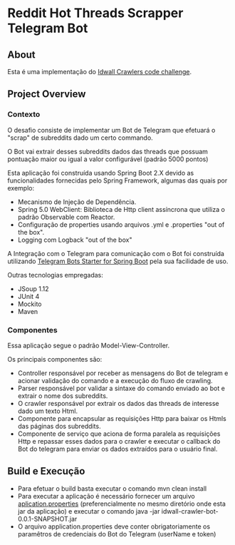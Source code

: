 # Reddit Hot Threads Scrapper Telegram Bot
## About
Esta é uma implementação do  [Idwall Crawlers code challenge](https://github.com/idwall/desafios/tree/master/crawlers).

## Project Overview

### Contexto

O desafio consiste de implementar um Bot de Telegram que efetuará o "scrap" de subreddits dado um certo commando.

O Bot vai extrair desses subreddits dados das threads que possuam pontuação maior ou igual a valor configurável (padrão 5000 pontos) 

Esta aplicação foi construída usando Spring Boot 2.X devido as funcionalidades fornecidas pelo Spring Framework, algumas das quais por exemplo: 
 * Mecanismo de Injeção de Dependência.
 * Spring 5.0 WebClient: Biblioteca de Http client assíncrona que utiliza o padrão Observable com Reactor.
 * Configuração de properties usando arquivos .yml e .properties "out of the box".
 * Logging com Logback "out of the box"
 
A Integração com o Telegram para comunicação com o Bot foi construída utilizando [Telegram Bots Starter for Spring Boot](https://github.com/rubenlagus/TelegramBots) pela sua facilidade de uso.
    
Outras tecnologias empregadas:
* JSoup 1.12
* JUnit 4
* Mockito
* Maven

### Componentes 

Essa aplicação segue o padrão Model-View-Controller.

Os principais componentes são:
* Controller responsável por receber as mensagens do Bot de telegram e acionar validação do comando e a execução do fluxo de crawling.
* Parser responsável por validar a sintaxe do comando enviado ao bot e extrair o nome dos subreddits.
* O crawler responsável por extrair os dados das threads de interesse dado um texto Html.
* Componente para encapsular as requisições Http para baixar os Htmls das páginas dos subreddits.
* Componente de serviço que aciona de forma paralela as requisições Http e repassar esses dados para o crawler e executar o callback do Bot do telegram para enviar os dados extraídos para o usuário final.



## Build e Execução

* Para efetuar o build basta executar o comando mvn clean install
* Para executar a aplicação é necessário fornecer um arquivo [aplication.properties](/src/main/resources/application.properties) (preferencialmente no mesmo diretório onde esta jar da aplicação) e executar o comando java -jar idwall-crawler-bot-0.0.1-SNAPSHOT.jar
* O arquivo application.properties deve conter obrigatoriamente os paramêtros de credenciais do Bot do Telegram (userName e token)
